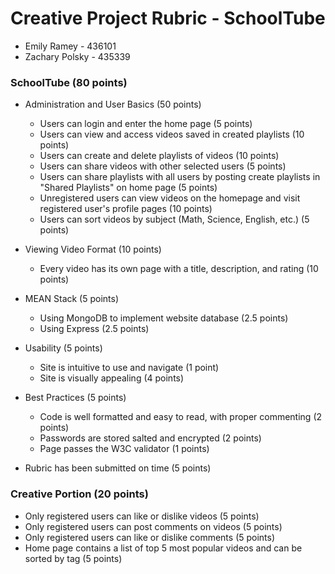 # Creative Project Rubric - SchoolTube
-   Emily Ramey - 436101
-   Zachary Polsky - 435339

### SchoolTube (80 points)
*  Administration and User Basics (50 points)
    * Users can login and enter the home page (5 points)
    * Users can view and access videos saved in created playlists (10 points)
    * Users can create and delete playlists of videos (10 points)
    * Users can share videos with other selected users (5 points)
    * Users can share playlists with all users by posting create playlists in "Shared Playlists"
    on home page (5 points)
    * Unregistered users can view videos on the homepage and visit registered user's profile pages (10 points)
    * Users can sort videos by subject (Math, Science, English, etc.) (5 points)

*  Viewing Video Format (10 points)
    * Every video has its own page with a title, description, and rating (10 points)

*  MEAN Stack (5 points)
    * Using MongoDB to implement website database (2.5 points)
    * Using Express (2.5 points)

*  Usability (5 points) 
    * Site is intuitive to use and navigate (1 point)
    * Site is visually appealing (4 points)

*  Best Practices (5 points)
    * Code is well formatted and easy to read, with proper commenting (2 points)
    * Passwords are stored salted and encrypted (2 points)
    * Page passes the W3C validator (1 points)

*  Rubric has been submitted on time (5 points)

### Creative Portion (20 points)
* Only registered users can like or dislike videos (5 points)
* Only registered users can post comments on videos (5 points)
* Only registered users can like or dislike comments (5 points)
* Home page contains a list of top 5 most popular videos and can be sorted by tag (5 points)